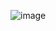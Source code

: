![image](https://user-images.githubusercontent.com/44666536/151700230-3ddcfe4b-5d85-497c-bae5-a1e34ad4e36a.png)

